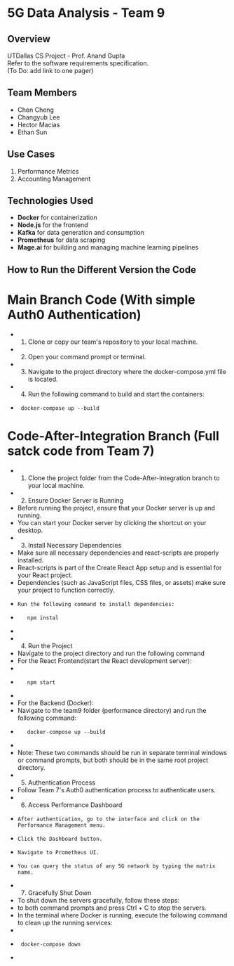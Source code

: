# 5G Data Analysis - Team 9

## Overview
UTDallas CS Project - Prof. Anand Gupta <br/>
Refer to the software requirements specification. <br/>
(To Do: add link to one pager)

## Team Members
* Chen Cheng
* Changyub Lee
* Hector Macias
* Ethan Sun

## Use Cases
1. Performance Metrics
2. Accounting Management

## Technologies Used
- **Docker** for containerization  
- **Node.js** for the frontend  
- **Kafka** for data generation and consumption  
- **Prometheus** for data scraping  
- **Mage.ai** for building and managing machine learning pipelines

## How to Run the Different Version the Code

# Main Branch Code (With simple Auth0 Authentication)
* 1. Clone or copy our team's repository to your local machine.
* 2. Open your command prompt or terminal.
* 3. Navigate to the project directory where the docker-compose.yml file is located.
* 4. Run the following command to build and start the containers:
*      docker-compose up --build

# Code-After-Integration Branch (Full satck code from Team 7)
* 1. Clone the project folder from the Code-After-Integration branch to your local machine.
* 2. Ensure Docker Server is Running
*    Before running the project, ensure that your Docker server is up and running.
*    You can start your Docker server by clicking the shortcut on your desktop.
* 3. Install Necessary Dependencies
*    Make sure all necessary dependencies and react-scripts are properly installed.
*    React-scripts is part of the Create React App setup and is essential for your React project.
*    Dependencies (such as JavaScript files, CSS files, or assets) make sure your project to function correctly.
*     Run the following command to install dependencies:

*        npm instal
* 
* 4. Run the Project
*    Navigate to the project directory and run the following command
*    For the React Frontend(start the React development server):
*    
*        npm start
* 
*   For the Backend (Docker):
*   Navigate to the team9 folder (performance directory) and run the following command:
*        docker-compose up --build
*    
* Note: These two commands should be run in separate terminal windows or command prompts, but both should be in the same root project directory.
* 5. Authentication Process
*    Follow Team 7's Auth0 authentication process to authenticate users.
* 6. Access Performance Dashboard
*     After authentication, go to the interface and click on the Performance Management menu.
*     Click the Dashboard button.
*     Navigate to Prometheus UI.
*     You can query the status of any 5G network by typing the matrix name.
* 7. Gracefully Shut Down
*    To shut down the servers gracefully, follow these steps:
*    to both command prompts and press Ctrl + C to stop the servers.
*    In the terminal where Docker is running, execute the following command to clean up the running services:
*
*      docker-compose down
*
